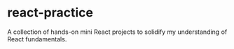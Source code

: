 # react-practice
A collection of hands-on mini React projects to solidify my understanding of React fundamentals.
